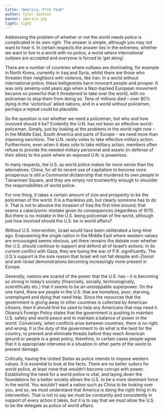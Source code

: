 ```yaml
---
title: "America, F*ck Yeah"
author: Tyler Jackson
banner: america.jpg
light: light
---
```


Addressing the problem of whether or not the world needs police is complicated in its own right. The answer is simple, although you may not want to hear it. In certain respects the answer lies in the extremes; whether we want to live in a world with no police, a world where international outlaws are accepted and everyone is forced to ‘get along’.

There are a number of countries where outlaws are dominating, for example in North Korea, currently in Iraq and Syria, whilst there are those who threaten their neighbors with violence, like Iran. In a world without international police, these belligerents harm innocent people and prosper. It was only seventy-odd years ago when a Nazi-backed European movement became so powerful that it threatened to take over the world, with no policeman to stop them from doing so. Tens of millions died – over 80% dying in the ‘victorious’ allied nations, and in a world without policemen, perhaps a repeat could be plausible.

So the question is not whether we need a policeman, but who and how involved should it be? Evidently the U.N. has not been an effective world-policeman. Simply, just by looking at the problems in the world right now – in the Middle East, South America and parts of Europe – we need more than imposing sanctions. The U.N. rarely votes to take effective military action. Furthermore, even when it does vote to take military action, members often refuse to provide the needed military personnel and assets (in defense of their allies) to the point where an exposed U.N. is powerless.

In many respects, the U.S. as world police makes far more sense than the alternatives. China, for all its recent use of capitalism to become more prosperous is still a Communist dictatorship that murdered its own people in Tiananmen Square, and they are simply not trustworthy enough to shoulder the responsibilities of world police.

For one thing, it takes a certain amount of size and prosperity to be the policeman of the world. It is a thankless job, but clearly someone has to do it. That is not to absolve the invasion of Iraq the first time around; that seems a cataclysmic mistake given its consequences (regardless of 9/11). But there is no mistake in the U.S. being policeman of the world, although just how involved should the U.S. be in world affairs?

Without U.S. intervention, Israel would have been obliterated a long-time ago. Empowering the single nation in the Middle East where western values are encouraged seems obvious, yet there remains the debate over whether the U.S. should continue to support and defend all of Israel’s actions. In its current conflict with Gaza, they are losing the war of P.R. significantly. The U.S.’s support is the sole reason that Israel will not fall despite anti-Zionist and anti-Israel demonstrations becoming increasingly more present in Europe.

Generally, nations are scared of the power that the U.S. has – it is becoming so strong in today’s society (financially, socially, technologically, scientifically etc.) that it seems to be an unstoppable superpower. On the one hand, there are people in the U.S. that are homeless, poor, starving, unemployed and dying that need help. Since the resources that the government is giving away to other countries is collected by American citizens, then it should first be used to help any Americans that may need it. Obama’s Foreign Policy states that the government is pushing to maintain U.S. safety and world peace and to maintain a balance of power in the world.  Conversely, when conflicts arise between countries, there is no right and wrong. It is the duty of the government to do what is the best for the country; to prevent and eliminate threats before they reach American ground or people is a great policy, therefore, in certain cases people agree that it is appropriate intervene in a situation in other parts of the world to prevent damage.

Critically, having the United States as police intends to impose western values. It is essential to look at the facts. There are no better suitors for world police, at least none that wouldn’t become corrupt with power. Establishing the need for a world police is vital, and laying down the foundations for a better society allows the U.S. to be a more dominant force in the world. You wouldn’t want a nation such as China to be looking over you, and so, we must understand that America is doing the right thing in its intervention. That is not to say we must be constantly and consistently in support of every action it takes, but it is to say that we must allow the U.S. to be the delegate as police of world affairs.
